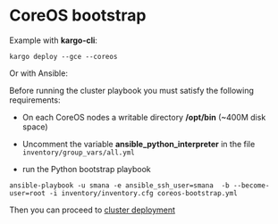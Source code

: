 CoreOS bootstrap
===============

Example with **kargo-cli**:

```
kargo deploy --gce --coreos
```

Or with Ansible:

Before running the cluster playbook you must satisfy the following requirements:

* On each CoreOS nodes a writable directory **/opt/bin** (~400M disk space)

* Uncomment the variable **ansible\_python\_interpreter** in the file `inventory/group_vars/all.yml`

* run the Python bootstrap playbook

```
ansible-playbook -u smana -e ansible_ssh_user=smana  -b --become-user=root -i inventory/inventory.cfg coreos-bootstrap.yml
```

Then you can proceed to [cluster deployment](#run-deployment)
